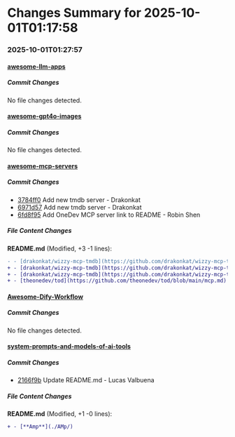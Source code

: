 # Changes Summary for 2025-10-01T01:17:58

### 2025-10-01T01:27:57

#### [awesome-llm-apps](https://github.com/Shubhamsaboo/awesome-llm-apps)

##### Commit Changes

No file changes detected.

#### [awesome-gpt4o-images](https://github.com/jamez-bondos/awesome-gpt4o-images)

##### Commit Changes

No file changes detected.

#### [awesome-mcp-servers](https://github.com/punkpeye/awesome-mcp-servers)

##### Commit Changes

- [3784ff0](https://github.com/punkpeye/awesome-mcp-servers/commit/3784ff0a9d69890e6f0892fc13ff5cdd78f14c96) Add new tmdb server - Drakonkat
- [6971d57](https://github.com/punkpeye/awesome-mcp-servers/commit/6971d578735175dc0bfb67691da0576847a3e6aa) Add new tmdb server - Drakonkat
- [6fd8f95](https://github.com/punkpeye/awesome-mcp-servers/commit/6fd8f959a02d979092fde144aaca27d4719abea2) Add OneDev MCP server link to README - Robin Shen


##### File Content Changes

**README.md** (Modified, +3 -1 lines):

```diff
- - [drakonkat/wizzy-mcp-tmdb](https://github.com/drakonkat/wizzy-mcp-tmdb) 🎥 📺 - A MCP server for The Movie Database API that enables AI assistants to search and retrieve movie, TV show, and person information.
+ - [drakonkat/wizzy-mcp-tmdb](https://github.com/drakonkat/wizzy-mcp-tmdb) 📇 ☁️ - A MCP server for The Movie Database API that enables AI assistants to search and retrieve movie, TV show, and person information.
+ - [drakonkat/wizzy-mcp-tmdb](https://github.com/drakonkat/wizzy-mcp-tmdb) 🎥 📺 - A MCP server for The Movie Database API that enables AI assistants to search and retrieve movie, TV show, and person information.
+ - [theonedev/tod](https://github.com/theonedev/tod/blob/main/mcp.md) 🏎️ 🏠 - A MCP server for OneDev for CI/CD pipeline editing, issue workflow automation, and pull request review
```



#### [Awesome-Dify-Workflow](https://github.com/svcvit/Awesome-Dify-Workflow)

##### Commit Changes

No file changes detected.

#### [system-prompts-and-models-of-ai-tools](https://github.com/x1xhlol/system-prompts-and-models-of-ai-tools)

##### Commit Changes

- [2166f9b](https://github.com/x1xhlol/system-prompts-and-models-of-ai-tools/commit/2166f9bc7beb330eb900e403ed2e60c5f4c48a02) Update README.md - Lucas Valbuena


##### File Content Changes

**README.md** (Modified, +1 -0 lines):

```diff
+ - [**Amp**](./AMp/)
```

